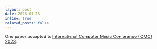 ```yaml
---
layout: post
date: 2023-07-23
inline: true
related_posts: false
---
```


One paper accepted to [International Computer Music Conference (ICMC) 2023](https://www.proceedings.com/content/072/072100webtoc.pdf).
